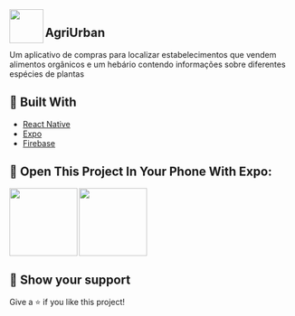 <img align="left" src="https://github.com/liviocandman/AgriUrban/blob/master/assets/icon.png" height="60px"/>
<h2>AgriUrban</h2>
<p>Um aplicativo de compras para localizar estabelecimentos que vendem alimentos orgânicos e um hebário contendo informações sobre diferentes espécies de plantas</p>

## 🧪 Built With

- [React Native](https://reactnative.dev/)
- [Expo](https://docs.expo.dev/)
- [Firebase](https://firebase.google.com/?hl=pt)

## 🚀 Open This Project In Your Phone With Expo:

<img align="left" src="https://qr.expo.dev/expo-go?owner=liviocandman&slug=agriUrban&releaseChannel=default&host=exp.host" height="120" />
<img src="https://github.com/liviocandman/AgriUrban/blob/master/assets/splash.png" height="120" />


## 🔖 Show your support

Give a ⭐️ if you like this project!
